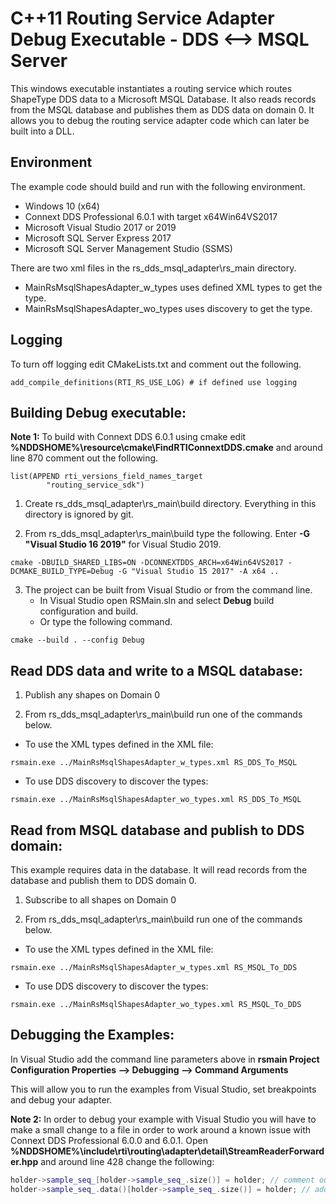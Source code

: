 # C++11 Routing Service Adapter Debug Executable - DDS <--> MSQL Server
This windows executable instantiates a routing service which routes ShapeType DDS data to a Microsoft MSQL Database. 
It also reads records from the MSQL database and publishes them as DDS data on domain 0.
It allows you to debug the routing service adapter code which can later be built into a DLL.

## Environment
The example code should build and run with the following environment.

* Windows 10 (x64)
* Connext DDS Professional 6.0.1 with target x64Win64VS2017
* Microsoft Visual Studio 2017 or 2019
* Microsoft SQL Server Express 2017
* Microsoft SQL Server Management Studio (SSMS)

There are two xml files in the rs_dds_msql_adapter\rs_main directory. 
* MainRsMsqlShapesAdapter_w_types uses defined XML types to get the type.
* MainRsMsqlShapesAdapter_wo_types uses discovery to get the type.

## Logging
To turn off logging edit CMakeLists.txt and comment out the following.

```
add_compile_definitions(RTI_RS_USE_LOG) # if defined use logging
```

## Building Debug executable:

**Note 1:** To build with Connext DDS 6.0.1 using cmake edit **%NDDSHOME%\resource\cmake\FindRTIConnextDDS.cmake** and around line 870 comment out the following.

```
list(APPEND rti_versions_field_names_target
        "routing_service_sdk") 
```


1. Create rs_dds_msql_adapter\rs_main\build directory. Everything in this directory is ignored by git.

2. From rs_dds_msql_adapter\rs_main\build type the following. Enter **-G "Visual Studio 16 2019"** for Visual Studio 2019.

`cmake -DBUILD_SHARED_LIBS=ON -DCONNEXTDDS_ARCH=x64Win64VS2017 -DCMAKE_BUILD_TYPE=Debug -G "Visual Studio 15 2017" -A x64 ..`

3. The project can be built from Visual Studio or from the command line.
    - In Visual Studio open RSMain.sln and select **Debug** build configuration and build.
    - Or type the following command.

`cmake --build . --config Debug`

## Read DDS data and write to a MSQL database:

1. Publish any shapes on Domain 0

2. From rs_dds_msql_adapter\rs_main\build run one of the commands below.

* To use the XML types defined in the XML file:

`rsmain.exe ../MainRsMsqlShapesAdapter_w_types.xml RS_DDS_To_MSQL`

* To use DDS discovery to discover the types:

`rsmain.exe ../MainRsMsqlShapesAdapter_wo_types.xml RS_DDS_To_MSQL`

## Read from MSQL database and publish to DDS domain:
This example requires data in the database. It will read records from the database 
and publish them to DDS domain 0.

1. Subscribe to all shapes on Domain 0

2. From rs_dds_msql_adapter\rs_main\build run one of the commands below.

* To use the XML types defined in the XML file:

`rsmain.exe ../MainRsMsqlShapesAdapter_w_types.xml RS_MSQL_To_DDS`

* To use DDS discovery to discover the types:

`rsmain.exe ../MainRsMsqlShapesAdapter_wo_types.xml RS_MSQL_To_DDS`

## Debugging the Examples:
In Visual Studio add the command line parameters above in 
**rsmain Project Configuration Properties --> Debugging --> Command Arguments**

This will allow you to run the examples from Visual Studio, set breakpoints and 
debug your adapter.

**Note 2:** In order to debug your example with Visual Studio you will have to
make a small change to a file in order to work around a known issue with 
Connext DDS Professional 6.0.0 and 6.0.1. 
Open **%NDDSHOME%\include\rti\routing\adapter\detail\StreamReaderForwarder.hpp**
and around line 428 change the following:

```c++
holder->sample_seq_[holder->sample_seq_.size()] = holder; // comment out
holder->sample_seq_.data()[holder->sample_seq_.size()] = holder; // add this
```